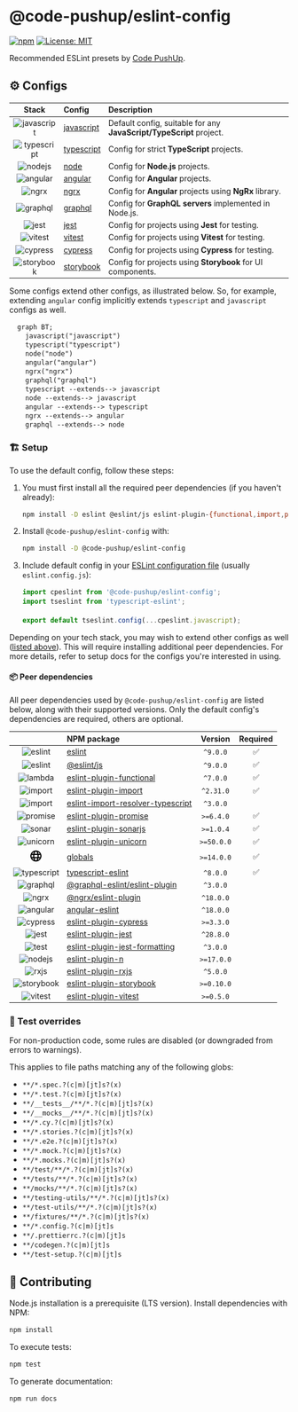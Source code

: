 # @code-pushup/eslint-config

[![npm](https://img.shields.io/npm/v/%40code-pushup%2Feslint-config.svg)](https://www.npmjs.com/package/@code-pushup/eslint-config)
[![License: MIT](https://img.shields.io/badge/License-MIT-yellow.svg)](https://opensource.org/licenses/MIT)

Recommended ESLint presets by [Code PushUp](https://github.com/code-pushup/cli/tree/main/packages/cli).

<!-- begin autogenerated -->

## ⚙️ Configs

|                                                       Stack                                                        | Config                                                                                  | Description                                                         |
| :----------------------------------------------------------------------------------------------------------------: | :-------------------------------------------------------------------------------------- | :------------------------------------------------------------------ |
| ![javascript](https://raw.githubusercontent.com/code-pushup/eslint-config/main/docs/icons/material/javascript.png) | [javascript](https://github.com/code-pushup/eslint-config/blob/main/docs/javascript.md) | Default config, suitable for any **JavaScript/TypeScript** project. |
| ![typescript](https://raw.githubusercontent.com/code-pushup/eslint-config/main/docs/icons/material/typescript.png) | [typescript](https://github.com/code-pushup/eslint-config/blob/main/docs/typescript.md) | Config for strict **TypeScript** projects.                          |
|     ![nodejs](https://raw.githubusercontent.com/code-pushup/eslint-config/main/docs/icons/material/nodejs.png)     | [node](https://github.com/code-pushup/eslint-config/blob/main/docs/node.md)             | Config for **Node.js** projects.                                    |
|    ![angular](https://raw.githubusercontent.com/code-pushup/eslint-config/main/docs/icons/material/angular.png)    | [angular](https://github.com/code-pushup/eslint-config/blob/main/docs/angular.md)       | Config for **Angular** projects.                                    |
|        ![ngrx](https://raw.githubusercontent.com/code-pushup/eslint-config/main/docs/icons/other/ngrx.png)         | [ngrx](https://github.com/code-pushup/eslint-config/blob/main/docs/ngrx.md)             | Config for **Angular** projects using **NgRx** library.             |
|    ![graphql](https://raw.githubusercontent.com/code-pushup/eslint-config/main/docs/icons/material/graphql.png)    | [graphql](https://github.com/code-pushup/eslint-config/blob/main/docs/graphql.md)       | Config for **GraphQL servers** implemented in Node.js.              |
|       ![jest](https://raw.githubusercontent.com/code-pushup/eslint-config/main/docs/icons/material/jest.png)       | [jest](https://github.com/code-pushup/eslint-config/blob/main/docs/jest.md)             | Config for projects using **Jest** for testing.                     |
|     ![vitest](https://raw.githubusercontent.com/code-pushup/eslint-config/main/docs/icons/material/vitest.png)     | [vitest](https://github.com/code-pushup/eslint-config/blob/main/docs/vitest.md)         | Config for projects using **Vitest** for testing.                   |
|    ![cypress](https://raw.githubusercontent.com/code-pushup/eslint-config/main/docs/icons/material/cypress.png)    | [cypress](https://github.com/code-pushup/eslint-config/blob/main/docs/cypress.md)       | Config for projects using **Cypress** for testing.                  |
|  ![storybook](https://raw.githubusercontent.com/code-pushup/eslint-config/main/docs/icons/material/storybook.png)  | [storybook](https://github.com/code-pushup/eslint-config/blob/main/docs/storybook.md)   | Config for projects using **Storybook** for UI components.          |

Some configs extend other configs, as illustrated below. So, for example, extending `angular` config implicitly extends `typescript` and `javascript` configs as well.

```mermaid
  graph BT;
    javascript("javascript")
    typescript("typescript")
    node("node")
    angular("angular")
    ngrx("ngrx")
    graphql("graphql")
    typescript --extends--> javascript
    node --extends--> javascript
    angular --extends--> typescript
    ngrx --extends--> angular
    graphql --extends--> node
```

### 🏗️ Setup

To use the default config, follow these steps:

1. You must first install all the required peer dependencies (if you haven't already):

   ```sh
   npm install -D eslint @eslint/js eslint-plugin-{functional,import,promise,sonarjs,unicorn} globals typescript-eslint
   ```

2. Install `@code-pushup/eslint-config` with:

   ```sh
   npm install -D @code-pushup/eslint-config
   ```

3. Include default config in your [ESLint configuration file](https://eslint.org/docs/latest/use/configure/configuration-files) (usually `eslint.config.js`):

   ```js
   import cpeslint from '@code-pushup/eslint-config';
   import tseslint from 'typescript-eslint';
   
   export default tseslint.config(...cpeslint.javascript);
   ```

Depending on your tech stack, you may wish to extend other configs as well ([listed above](#⚙️-configs)). This will require installing additional peer dependencies. For more details, refer to setup docs for the configs you're interested in using.

#### 📦 Peer dependencies

All peer dependencies used by `@code-pushup/eslint-config` are listed below, along with their supported versions. Only the default config's dependencies are required, others are optional.

|                                                                                                                    | NPM package                                                                                          |  Version   | Required |
| :----------------------------------------------------------------------------------------------------------------: | :--------------------------------------------------------------------------------------------------- | :--------: | :------: |
|     ![eslint](https://raw.githubusercontent.com/code-pushup/eslint-config/main/docs/icons/material/eslint.png)     | [eslint](https://www.npmjs.com/package/eslint)                                                       |  `^9.0.0`  |    ✅     |
|     ![eslint](https://raw.githubusercontent.com/code-pushup/eslint-config/main/docs/icons/material/eslint.png)     | [@eslint/js](https://www.npmjs.com/package/@eslint/js)                                               |  `^9.0.0`  |    ✅     |
|      ![lambda](https://raw.githubusercontent.com/code-pushup/eslint-config/main/docs/icons/icons8/lambda.png)      | [eslint-plugin-functional](https://www.npmjs.com/package/eslint-plugin-functional)                   |  `^7.0.0`  |    ✅     |
|      ![import](https://raw.githubusercontent.com/code-pushup/eslint-config/main/docs/icons/icons8/import.png)      | [eslint-plugin-import](https://www.npmjs.com/package/eslint-plugin-import)                           | `^2.31.0`  |    ✅     |
|      ![import](https://raw.githubusercontent.com/code-pushup/eslint-config/main/docs/icons/icons8/import.png)      | [eslint-import-resolver-typescript](https://www.npmjs.com/package/eslint-import-resolver-typescript) |  `^3.0.0`  |          |
|     ![promise](https://raw.githubusercontent.com/code-pushup/eslint-config/main/docs/icons/icons8/promise.png)     | [eslint-plugin-promise](https://www.npmjs.com/package/eslint-plugin-promise)                         | `>=6.4.0`  |    ✅     |
|       ![sonar](https://raw.githubusercontent.com/code-pushup/eslint-config/main/docs/icons/other/sonar.png)        | [eslint-plugin-sonarjs](https://www.npmjs.com/package/eslint-plugin-sonarjs)                         | `>=1.0.4`  |    ✅     |
|     ![unicorn](https://raw.githubusercontent.com/code-pushup/eslint-config/main/docs/icons/icons8/unicorn.png)     | [eslint-plugin-unicorn](https://www.npmjs.com/package/eslint-plugin-unicorn)                         | `>=50.0.0` |    ✅     |
|      ![global](https://raw.githubusercontent.com/code-pushup/eslint-config/main/docs/icons/icons8/global.png)      | [globals](https://www.npmjs.com/package/globals)                                                     | `>=14.0.0` |    ✅     |
| ![typescript](https://raw.githubusercontent.com/code-pushup/eslint-config/main/docs/icons/material/typescript.png) | [typescript-eslint](https://www.npmjs.com/package/typescript-eslint)                                 |  `^8.0.0`  |    ✅     |
|    ![graphql](https://raw.githubusercontent.com/code-pushup/eslint-config/main/docs/icons/material/graphql.png)    | [@graphql-eslint/eslint-plugin](https://www.npmjs.com/package/@graphql-eslint/eslint-plugin)         |  `^3.0.0`  |          |
|        ![ngrx](https://raw.githubusercontent.com/code-pushup/eslint-config/main/docs/icons/other/ngrx.png)         | [@ngrx/eslint-plugin](https://www.npmjs.com/package/@ngrx/eslint-plugin)                             | `^18.0.0`  |          |
|    ![angular](https://raw.githubusercontent.com/code-pushup/eslint-config/main/docs/icons/material/angular.png)    | [angular-eslint](https://www.npmjs.com/package/angular-eslint)                                       | `^18.0.0`  |          |
|    ![cypress](https://raw.githubusercontent.com/code-pushup/eslint-config/main/docs/icons/material/cypress.png)    | [eslint-plugin-cypress](https://www.npmjs.com/package/eslint-plugin-cypress)                         | `>=3.3.0`  |          |
|       ![jest](https://raw.githubusercontent.com/code-pushup/eslint-config/main/docs/icons/material/jest.png)       | [eslint-plugin-jest](https://www.npmjs.com/package/eslint-plugin-jest)                               | `^28.8.0`  |          |
|        ![test](https://raw.githubusercontent.com/code-pushup/eslint-config/main/docs/icons/icons8/test.png)        | [eslint-plugin-jest-formatting](https://www.npmjs.com/package/eslint-plugin-jest-formatting)         |  `^3.0.0`  |          |
|     ![nodejs](https://raw.githubusercontent.com/code-pushup/eslint-config/main/docs/icons/material/nodejs.png)     | [eslint-plugin-n](https://www.npmjs.com/package/eslint-plugin-n)                                     | `>=17.0.0` |          |
|        ![rxjs](https://raw.githubusercontent.com/code-pushup/eslint-config/main/docs/icons/other/rxjs.png)         | [eslint-plugin-rxjs](https://www.npmjs.com/package/eslint-plugin-rxjs)                               |  `^5.0.0`  |          |
|  ![storybook](https://raw.githubusercontent.com/code-pushup/eslint-config/main/docs/icons/material/storybook.png)  | [eslint-plugin-storybook](https://www.npmjs.com/package/eslint-plugin-storybook)                     | `>=0.10.0` |          |
|     ![vitest](https://raw.githubusercontent.com/code-pushup/eslint-config/main/docs/icons/material/vitest.png)     | [eslint-plugin-vitest](https://www.npmjs.com/package/eslint-plugin-vitest)                           | `>=0.5.0`  |          |

### 🧪 Test overrides

For non-production code, some rules are disabled (or downgraded from errors to warnings).

This applies to file paths matching any of the following globs:

- `**/*.spec.?(c|m)[jt]s?(x)`
- `**/*.test.?(c|m)[jt]s?(x)`
- `**/__tests__/**/*.?(c|m)[jt]s?(x)`
- `**/__mocks__/**/*.?(c|m)[jt]s?(x)`
- `**/*.cy.?(c|m)[jt]s?(x)`
- `**/*.stories.?(c|m)[jt]s?(x)`
- `**/*.e2e.?(c|m)[jt]s?(x)`
- `**/*.mock.?(c|m)[jt]s?(x)`
- `**/*.mocks.?(c|m)[jt]s?(x)`
- `**/test/**/*.?(c|m)[jt]s?(x)`
- `**/tests/**/*.?(c|m)[jt]s?(x)`
- `**/mocks/**/*.?(c|m)[jt]s?(x)`
- `**/testing-utils/**/*.?(c|m)[jt]s?(x)`
- `**/test-utils/**/*.?(c|m)[jt]s?(x)`
- `**/fixtures/**/*.?(c|m)[jt]s?(x)`
- `**/*.config.?(c|m)[jt]s`
- `**/.prettierrc.?(c|m)[jt]s`
- `**/codegen.?(c|m)[jt]s`
- `**/test-setup.?(c|m)[jt]s`

<!-- end autogenerated -->

## 🫴 Contributing

Node.js installation is a prerequisite (LTS version). Install dependencies with NPM:

```sh
npm install
```

To execute tests:

```sh
npm test
```

To generate documentation:

```sh
npm run docs
```
